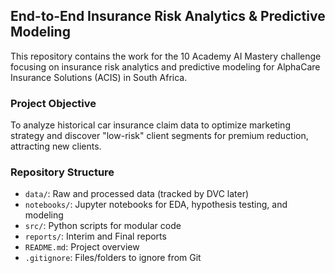 ## End-to-End Insurance Risk Analytics & Predictive Modeling

This repository contains the work for the 10 Academy AI Mastery challenge focusing on insurance risk analytics and predictive modeling for AlphaCare Insurance Solutions (ACIS) in South Africa.

### Project Objective
To analyze historical car insurance claim data to optimize marketing strategy and discover "low-risk" client segments for premium reduction, attracting new clients.


### Repository Structure
- `data/`: Raw and processed data (tracked by DVC later)
- `notebooks/`: Jupyter notebooks for EDA, hypothesis testing, and modeling
- `src/`: Python scripts for modular code
- `reports/`: Interim and Final reports
- `README.md`: Project overview
- `.gitignore`: Files/folders to ignore from Git